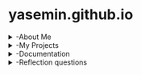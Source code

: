 # yasemin.github.io
<details>
<summary>-About Me</summary>
Hi, I'm Yasemin Derin and I'm a 10th grader in Hisar Schools. I will upload my projects, codes, documentations and ideas here this year. 

  * I am taking AP Computer Science Principles

* I like reading and math

* Gmail: yasemin.obek@hisarschool.k12.tr 
</details>

<details>
<summary>-My Projects</summary>

  *[You can see my video from here](https://drive.google.com/file/d/1CfISpXEdErXukGdaux8WMcPuQCSN4EzL/view?usp=sharing]

*https://scratch.mit.edu/projects/1213290539/editor

https://www.figma.com/board/yGRg5OnMyrHJ7PAcD2pFjA/Analog-clock?node-id=0-1&t=hJreJNwbth6Pv1fB-1
<img width="784" height="447" alt="Screenshot 2025-09-21 at 23 51 10" src="https://github.com/user-attachments/assets/840f8d1a-869b-42d6-9114-f29633ea088c" />

https://drive.google.com/file/d/1BeLdLmb7uti2GuvbFwYbLnxzKCvLga6Q/view?usp=sharing

https://drive.google.com/file/d/1Bp52wNUulnQTn6LugeuEVZ6VQda_L_Tw/view?usp=sharing

https://drive.google.com/file/d/1U32qRvb4XcKD1ZyJpbF06eDG1SkGUiYo/view?usp=sharing

https://drive.google.com/file/d/1T-KeqEfNtT7xn75HJuDDtU1EPKxQkSdV/view?usp=sha<img width="579" height="360" alt="Screenshot 2025-10-06 at 00 02 30" src="https://github.com/user-attachments/assets/58cf16b9-c4a6-4d3e-bc46-79f189422004" />

Data Compression: https://docs.google.com/document/d/1QLFtNUki7_yCDZQ8Zv-EKBLR279OlJ4YPLcjmfwzvLo/edit?usp=sharing
https://drive.google.com/drive/folders/1mOU1mwLQAHplIshOi4BHngeB8AsP0QiA?usp=sharing

<img width="927" height="590" alt="Screenshot 2025-10-06 at 00 01 53" src="https://github.com/user-attachments/assets/d950ef3d-6d69-4822-b998-0fa4a4fd3281" />

My frog escape challenge video: https://drive.google.com/file/d/1lDGcnsO5-YwSSu06hlzXrt4zp5sgDN44/view?usp=sharing

apcsp-part1-data-practice
“This exercise is inspired by the AP CSP learning objectives (Big Idea 2), but all data and examples are original classroom material created for practice purposes.”:
https://docs.google.com/document/d/1SYXB7NRoQkhnSHEKCEKei7ybchmrwjH-jWkH5Q1WSpk/edit?usp=sharing

Candy Shop Simulation Video:
https://drive.google.com/file/d/1BwNzb7UE3lmqCs6l1X6cZfuzSefMc3s1/view?usp=sharing
Candy Shop Simulation Screenshot:

<img width="960" height="716" alt="Screenshot 2025-10-22 at 21 29 53" src="https://github.com/user-attachments/assets/206aadfb-f61d-4448-941d-7cabf923c456" />

</details>

<details>
<summary>-Documentation</summary>

  This is a documentation of problems I have faced and how I overcame them
## Problems I faced:
Github: I faced problems such as my github site not opening and not being able to upload videos.

Scratch: I faced problems with making the squares show all at the same time. 

Clock: I forgot to put @State in front of minuteSeg, so the hand didn’t update.
       The hour kept going past 24.

Tic Tac Toe: After a player won, the app still let us tap more squares and the label sometimes changed to the next player’s turn.

Face: I first set the hair color on the wrong shape and colored the face instead of the hair.
## How I fixed them:
Github: First, I analyzed what the problem was.
        Then, I tried to think of ways I can fix them and asked for help from my teacher and friend. 
        After that, I applied the solution such as trying to upload my video from google drive instead of saved folders.

Scartch: I fixed this problem by adding directions to every square that shpuld have been on the screen and placed them accordingly. 

Clock:I fixed it by adding @State.
      I fixed it by using (hour + 1) % 24 to wrap back to 0.

Tic Tac Toe: I set gameOver = true in checkWinner() and only allow taps with if !gameOver && text.wrappedValue.isEmpty { ... }; call checkWinner() before switching turns.

Face: I fixed it by keeping the Capsule as (skin) and putting (hair) ont the RoundedRectangle that makes the hairs silhouette, then I defined let hair = Color(...) so that the same colors applied every part of it. 

</details>



<details>
<summary>-Reflection questions</summary>
1.Our target audience is teenagers who prefer simple and plain clocks.

2.Our design choices support this audiencer because it consists of neutral colors such as green, white and black. And it doesn't have any design on it, making it simple and plain.

3.While collecting examples in FigJam we saw several minimal analog clocks. These inspired us to keep the face uncluttered, use strong contrast for readability, and place the numbers with simple offsets instead of fancy graphics.

4.The hardest part was making the clock hands pivot correctly. I had to offset each Capsule so its base stayed at the center before applying the rotation angle, otherwise the hands spun around the wrong point.

5.I would add a simple color chooser so users can pick their own style palette.

1.A Button is a control that gives tap feedback, .onTapGesture just watches for a tap on any view.

2.Different people like or need different ways to change the clock, so it’s easier for everyone.

3.The slider because it’s quick to set the hour.

4.The clock updates only when you tap or slide, so it runs when events happen.

1.I learned that ForEach can put the 12 items (numbers, dots, or sport emojis) around the circle without writing each one by hand.



2.I learned that random can pick a random hour and 15-minute segment. In the color-dots mode, the dot colors also change randomly each time you interact with the clock.


3.I learned how to make the clock react: one tap adds 15 minutes, a double tap resets it, the buttons change the hour up or down, and the slider lets me choose an hour.


4.I learned how to add three different views and switch between them with top buttons: Numbers, Dots, and Sports.

1.I learned that computers use bits (0 and 1) and that binary uses the 8-4-2-1 place values.
2.I practiced converting numbers, like 0110₂ = 6 and 12₁₀ = 1100₂.
3.In Swift, I built a small 4-bit counter that shows decimal and binary and wraps to 0 after 15 (overflow) using (id + 1) % 16.

1.Overflow:
In my app, overflow happens when I add more than five scoops. The cone resets to empty when this happens. 

2.Abstraction:
The cone shows memory, and each scoop is like stored data. It’s a simple way to see how computers hold and lose information.

3.Binary & Compression:
I learned that binary numbers have limits. When we pass the limit, data resets or gets lost—like when the cone overflows.

Frog Escape Challenge:
In my Clock Game, I learned how to use @State, timers, and simple logic to make a game that resets when time runs out. It helped me understand overflow and practice if and else.



</details>



